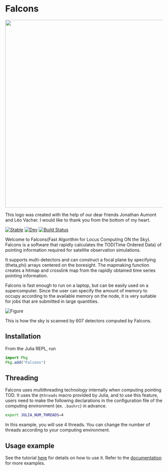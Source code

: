 # Falcons
<img src="https://user-images.githubusercontent.com/83496454/132131349-2c56c95c-ab8c-45ec-889a-1fe8e68d4d83.png" width="600">

This logo was created with the help of our dear friends Jonathan Aumont and Léo Vacher. I would like to thank you from the bottom of my heart.

[![Stable](https://img.shields.io/badge/docs-stable-blue.svg)](https://yusuke-takase.github.io/Falcons.jl/stable)
[![Dev](https://img.shields.io/badge/docs-dev-blue.svg)](https://yusuke-takase.github.io/Falcons.jl/dev)
[![Build Status](https://travis-ci.com/yusuke-takase/Falcons.jl.svg?branch=master)](https://travis-ci.com/yusuke-takase/Falcons.jl)

Welcome to Falcons(Fast Algorithm for Locus Computing ON the Sky).
Falcons is a software that rapidly calculates the TOD(Time Ordered Data) of pointing information required for satellite observation simulations.

It supports multi-detectors and can construct a focal plane by specifying (theta,phi) arrays centered on the boresight.
The mapmaking function creates a hitmap and crosslink map from the rapidly obtained time series pointing information.

Falcons is fast enough to run on a laptop, but can be easily used on a supercomputer. 
Since the user can specify the amount of memory to occupy according to the available memory on the node, it is very suitable for jobs that are submitted in large quantities.

![Figure](https://user-images.githubusercontent.com/83496454/119337906-532ff680-bcca-11eb-9b8c-bde7a376c6e6.gif)

This is how the sky is scanned by 607 detectors computed by Falcons.

## Installation
From the Julia REPL, run

```julia
import Pkg
Pkg.add("Falcons")
```

## Threading 
Falcons uses multithreading technology internally when computing pointing TOD. It uses the `@threads` macro provided by Julia, and to use this feature, users need to make the following declarations in the configuration file of the computing environment (ex. `.bashrc`) in advance.
```bash
export JULIA_NUM_THREADS=4
```
In this example, you will use 4 threads. You can change the number of threads according to your computing environment.

## Usage example
See the tutorial [here](https://github.com/yusuke-takase/Falcons.jl/tree/master/tutorial) for details on how to use it.
Refer to the [documentation](https://yusuke-takase.github.io/Falcons.jl/dev/) for more examples.

